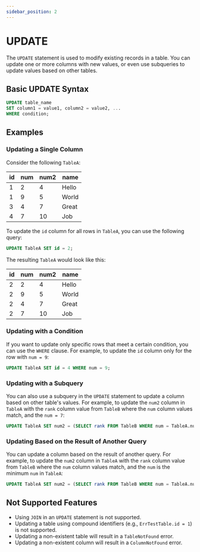 ```yaml
---
sidebar_position: 2
---
```


# UPDATE

The `UPDATE` statement is used to modify existing records in a table. You can update one or more columns with new values, or even use subqueries to update values based on other tables.

## Basic UPDATE Syntax

```sql
UPDATE table_name
SET column1 = value1, column2 = value2, ...
WHERE condition;
```

## Examples

### Updating a Single Column

Consider the following `TableA`:

| id | num | num2 | name |
|----|-----|------|------|
| 1  | 2   | 4    | Hello|
| 1  | 9   | 5    | World|
| 3  | 4   | 7    | Great|
| 4  | 7   | 10   | Job  |

To update the `id` column for all rows in `TableA`, you can use the following query:

```sql
UPDATE TableA SET id = 2;
```

The resulting `TableA` would look like this:

| id | num | num2 | name |
|----|-----|------|------|
| 2  | 2   | 4    | Hello|
| 2  | 9   | 5    | World|
| 2  | 4   | 7    | Great|
| 2  | 7   | 10   | Job  |

### Updating with a Condition

If you want to update only specific rows that meet a certain condition, you can use the `WHERE` clause. For example, to update the `id` column only for the row with `num = 9`:

```sql
UPDATE TableA SET id = 4 WHERE num = 9;
```

### Updating with a Subquery

You can also use a subquery in the `UPDATE` statement to update a column based on other table's values. For example, to update the `num2` column in `TableA` with the `rank` column value from `TableB` where the `num` column values match, and the `num = 7`:

```sql
UPDATE TableA SET num2 = (SELECT rank FROM TableB WHERE num = TableA.num) WHERE num = 7;
```

### Updating Based on the Result of Another Query

You can update a column based on the result of another query. For example, to update the `num2` column in `TableA` with the `rank` column value from `TableB` where the `num` column values match, and the `num` is the minimum `num` in `TableA`:

```sql
UPDATE TableA SET num2 = (SELECT rank FROM TableB WHERE num = TableA.num) WHERE num = (SELECT MIN(num) FROM TableA);
```

## Not Supported Features

- Using `JOIN` in an `UPDATE` statement is not supported.
- Updating a table using compound identifiers (e.g., `ErrTestTable.id = 1`) is not supported.
- Updating a non-existent table will result in a `TableNotFound` error.
- Updating a non-existent column will result in a `ColumnNotFound` error.